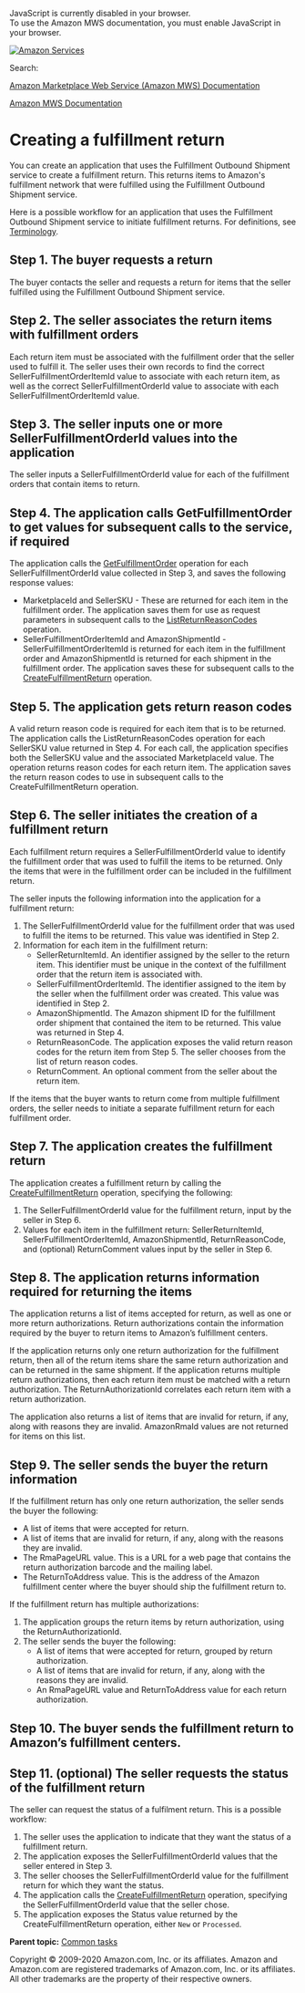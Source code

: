 <div id="MWSDX_noscript">

JavaScript is currently disabled in your browser.  
To use the Amazon MWS documentation, you must enable JavaScript in your
browser.

</div>

<div id="MWSDX_divtop">

[![Amazon
Services](https://images-na.ssl-images-amazon.com/images/G/08/mwsportal/fr_FR/amazonservices.gif "Amazon Services")](http://services.amazon.fr)

<div id="MWSDX_search">

<span id="MWSDX_searchlbl">Search:</span>

</div>

  
<span id="MWSDX_titlebar">[Amazon Marketplace Web Service (Amazon MWS)
Documentation](https://developer.amazonservices.fr/gp/mws/docs.html)</span>

</div>

<div id="MWSDX_divbottom">

<div id="MWSDX_divleft">

<div id="MWSDX_toc">

</div>

</div>

<div id="MWSDX_divright">

<div id="MWSDX_content">

<span id="MWSDX_breadcrumbs">[Amazon MWS
Documentation](https://developer.amazonservices.fr/gp/mws/docs.html)</span>

# Creating a fulfillment return

<div class="body conbody">

You can create an application that uses the Fulfillment Outbound
Shipment service to create a fulfillment return. This returns items to
<span class="ph">Amazon's fulfillment network</span> that were fulfilled
using the Fulfillment Outbound Shipment service.

Here is a possible workflow for an application that uses the Fulfillment
Outbound Shipment service to initiate fulfillment returns. For
definitions, see
<a href="../fba_outbound/FBAOutbound_Overview.md#Terminology" class="xref">Terminology</a>.

<div id="FBAGuide_FBAGuide_CreateFulfillmentReturn__Step-1"
class="section">

## Step 1. The buyer requests a return

The buyer contacts the seller and requests a return for items that the
seller fulfilled using the Fulfillment Outbound Shipment service.

</div>

<div id="FBAGuide_FBAGuide_CreateFulfillmentReturn__Step-2"
class="section">

## Step 2. The seller associates the return items with fulfillment orders

Each return item must be associated with the fulfillment order that the
seller used to fulfill it. The seller uses their own records to find the
correct <span
class="keyword parmname">SellerFulfillmentOrderItemId</span> value to
associate with each return item, as well as the correct <span
class="keyword parmname">SellerFulfillmentOrderId</span> value to
associate with each <span
class="keyword parmname">SellerFulfillmentOrderItemId</span> value.

</div>

<div id="FBAGuide_FBAGuide_CreateFulfillmentReturn__Step-3"
class="section">

## Step 3. The seller inputs one or more SellerFulfillmentOrderId values into the application

The seller inputs a <span
class="keyword parmname">SellerFulfillmentOrderId</span> value for each
of the fulfillment orders that contain items to return.

</div>

<div id="FBAGuide_FBAGuide_CreateFulfillmentReturn__Step-4"
class="section">

## Step 4. The application calls GetFulfillmentOrder to get values for subsequent calls to the service, if required

<div class="p">

The application calls the
<a href="../fba_outbound/FBAOutbound_GetFulfillmentOrder.md" class="xref" title="Returns a fulfillment order based on a specified SellerFulfillmentOrderId.">GetFulfillmentOrder</a>
operation for each <span
class="keyword parmname">SellerFulfillmentOrderId</span> value collected
in Step 3, and saves the following response values:

-   <span class="keyword parmname">MarketplaceId</span> and <span
    class="keyword parmname">SellerSKU</span> - These are returned for
    each item in the fulfillment order. The application saves them for
    use as request parameters in subsequent calls to the
    <a href="../fba_outbound/FBAOutbound_ListReturnReasonCodes.md" class="xref" title="Returns a list of return reason codes for a seller SKU in a given marketplace.">ListReturnReasonCodes</a>
    operation.
-   <span class="keyword parmname">SellerFulfillmentOrderItemId</span>
    and <span class="keyword parmname">AmazonShipmentId</span> - <span
    class="keyword parmname">SellerFulfillmentOrderItemId</span> is
    returned for each item in the fulfillment order and <span
    class="keyword parmname">AmazonShipmentId</span> is returned for
    each shipment in the fulfillment order. The application saves these
    for subsequent calls to the
    <a href="../fba_outbound/FBAOutbound_CreateFulfillmentReturn.md" class="xref" title="Creates a fulfillment return.">CreateFulfillmentReturn</a>
    operation.

</div>

</div>

<div id="FBAGuide_FBAGuide_CreateFulfillmentReturn__Step-5"
class="section">

## Step 5. The application gets return reason codes

A valid return reason code is required for each item that is to be
returned. The application calls the <span
class="keyword apiname">ListReturnReasonCodes</span> operation for each
<span class="keyword parmname">SellerSKU</span> value returned in Step
4. For each call, the application specifies both the <span
class="keyword parmname">SellerSKU</span> value and the associated <span
class="keyword parmname">MarketplaceId</span> value. The operation
returns reason codes for each return item. The application saves the
return reason codes to use in subsequent calls to the <span
class="keyword apiname">CreateFulfillmentReturn</span> operation.

</div>

<div id="FBAGuide_FBAGuide_CreateFulfillmentReturn__Step-6"
class="section">

## Step 6. The seller initiates the creation of a fulfillment return

Each fulfillment return requires a <span
class="keyword parmname">SellerFulfillmentOrderId</span> value to
identify the fulfillment order that was used to fulfill the items to be
returned. Only the items that were in the fulfillment order can be
included in the fulfillment return.

The seller inputs the following information into the application for a
fulfillment return:

1.  The <span class="keyword parmname">SellerFulfillmentOrderId</span>
    value for the fulfillment order that was used to fulfill the items
    to be returned. This value was identified in Step 2.
2.  Information for each item in the fulfillment return:
    -   <span class="keyword parmname">SellerReturnItemId</span>. <span
        class="ph">An identifier assigned by the seller to the return
        item.</span> This identifier must be unique in the context of
        the fulfillment order that the return item is associated with.
    -   <span
        class="keyword parmname">SellerFulfillmentOrderItemId</span>.
        <span class="ph">The identifier assigned to the item by the
        seller when the fulfillment order was created.</span> This value
        was identified in Step 2.
    -   <span class="keyword parmname">AmazonShipmentId</span>. The
        Amazon shipment ID for the fulfillment order shipment that
        contained the item to be returned. This value was returned in
        Step 4.
    -   <span class="keyword parmname">ReturnReasonCode</span>. The
        application exposes the valid return reason codes for the return
        item from Step 5. The seller chooses from the list of return
        reason codes.
    -   <span class="keyword parmname">ReturnComment</span>. An optional
        comment from the seller about the return item.

If the items that the buyer wants to return come from multiple
fulfillment orders, the seller needs to initiate a separate fulfillment
return for each fulfillment order.

</div>

<div id="FBAGuide_FBAGuide_CreateFulfillmentReturn__Step-7"
class="section">

## Step 7. The application creates the fulfillment return

The application creates a fulfillment return by calling the
<a href="../fba_outbound/FBAOutbound_CreateFulfillmentReturn.md" class="xref" title="Creates a fulfillment return.">CreateFulfillmentReturn</a>
operation, specifying the following:

1.  The <span class="keyword parmname">SellerFulfillmentOrderId</span>
    value for the fulfillment return, input by the seller in Step 6.
2.  Values for each item in the fulfillment return: <span
    class="keyword parmname">SellerReturnItemId</span>, <span
    class="keyword parmname">SellerFulfillmentOrderItemId</span>, <span
    class="keyword parmname">AmazonShipmentId</span>, <span
    class="keyword parmname">ReturnReasonCode</span>, and (optional)
    <span class="keyword parmname">ReturnComment</span> values input by
    the seller in Step 6.

</div>

<div id="FBAGuide_FBAGuide_CreateFulfillmentReturn__Step-8"
class="section">

## Step 8. The application returns information required for returning the items

The application returns a list of items accepted for return, as well as
one or more return authorizations. Return authorizations contain the
information required by the buyer to return items to Amazon’s
fulfillment centers.

If the application returns only one return authorization for the
fulfillment return, then all of the return items share the same return
authorization and can be returned in the same shipment. If the
application returns multiple return authorizations, then each return
item must be matched with a return authorization. The <span
class="keyword parmname">ReturnAuthorizationId</span> correlates each
return item with a return authorization.

The application also returns a list of items that are invalid for
return, if any, along with reasons they are invalid. <span
class="keyword parmname">AmazonRmaId</span> values are not returned for
items on this list.

</div>

<div id="FBAGuide_FBAGuide_CreateFulfillmentReturn__Step-9"
class="section">

## Step 9. The seller sends the buyer the return information

<div class="p">

If the fulfillment return has only one return authorization, the seller
sends the buyer the following:

-   A list of items that were accepted for return.
-   A list of items that are invalid for return, if any, along with the
    reasons they are invalid.
-   The <span class="keyword parmname">RmaPageURL</span> value. This is
    a URL for a web page that contains the return authorization barcode
    and the mailing label.
-   The <span class="keyword parmname">ReturnToAddress</span> value.
    This is the address of the Amazon fulfillment center where the buyer
    should ship the fulfillment return to.

</div>

If the fulfillment return has multiple authorizations:

1.  The application groups the return items by return authorization,
    using the <span
    class="keyword parmname">ReturnAuthorizationId</span>.
2.  The seller sends the buyer the following:
    -   A list of items that were accepted for return, grouped by return
        authorization.
    -   A list of items that are invalid for return, if any, along with
        the reasons they are invalid.
    -   An <span class="keyword parmname">RmaPageURL</span> value and
        <span class="keyword parmname">ReturnToAddress</span> value for
        each return authorization.

</div>

<div id="FBAGuide_FBAGuide_CreateFulfillmentReturn__Step-10"
class="section">

## Step 10. The buyer sends the fulfillment return to Amazon’s fulfillment centers.

</div>

<div id="FBAGuide_FBAGuide_CreateFulfillmentReturn__Step-11"
class="section">

## Step 11. (optional) The seller requests the status of the fulfillment return

The seller can request the status of a fulfilment return. This is a
possible workflow:

1.  The seller uses the application to indicate that they want the
    status of a fulfillment return.
2.  The application exposes the <span
    class="keyword parmname">SellerFulfillmentOrderId</span> values that
    the seller entered in Step 3.
3.  The seller chooses the <span
    class="keyword parmname">SellerFulfillmentOrderId</span> value for
    the fulfillment return for which they want the status.
4.  The application calls the
    <a href="../fba_outbound/FBAOutbound_CreateFulfillmentReturn.md" class="xref" title="Creates a fulfillment return.">CreateFulfillmentReturn</a>
    operation, specifying the <span
    class="keyword parmname">SellerFulfillmentOrderId</span> value that
    the seller chose.
5.  The application exposes the <span
    class="keyword parmname">Status</span> value returned by the <span
    class="keyword apiname">CreateFulfillmentReturn</span> operation,
    either `New` or `Processed`.

</div>

</div>

<div class="related-links">

<div class="familylinks">

<div class="parentlink">

**Parent topic:**
<a href="../fba_guide/FBAGuide_CommonTasks.md" class="link">Common tasks</a>

</div>

</div>

</div>

<div id="MWSDX_footer">

Copyright © 2009-2020 Amazon.com, Inc. or its affiliates. Amazon and
Amazon.com are registered trademarks of Amazon.com, Inc. or its
affiliates. All other trademarks are the property of their respective
owners.

</div>

</div>

</div>

<div style="clear: both;">

</div>

</div>
